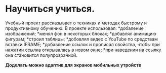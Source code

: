 # Научиться учиться.

Учебный проект рассказывает о техниках и методах быстрому и продуктивному обучению.
В проекте использовал:
*добаление изображений;
*менял фон в некоторых блоках;
*добавлял анимацию фигурам;
*строил таблицы;
*добовлял видео с YouTube по средствам вставки IFRAME;
*добавление ссылок и прописал свойства, чтобы при нажатии ссылка открывалась в новом окне;
*при наведении на ссылку она становится полупрозрачной.

**Доделать можно адаптив для экранов мобильных утройств**
